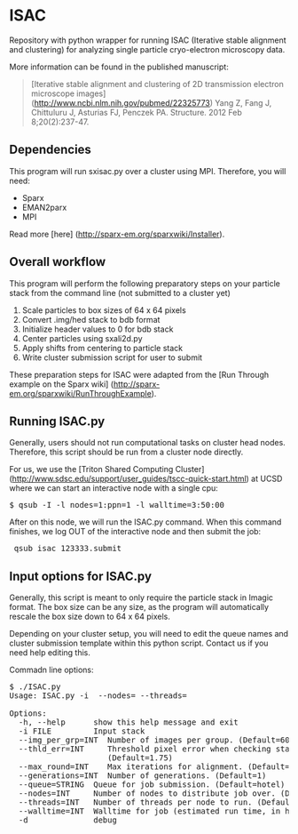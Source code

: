 # ISAC
Repository with python wrapper for running ISAC (Iterative stable alignment and clustering) for analyzing single particle cryo-electron microscopy data.

More information can be found in the published manuscript: 

>[Iterative stable alignment and clustering of 2D transmission electron microscope images] (http://www.ncbi.nlm.nih.gov/pubmed/22325773)
>Yang Z, Fang J, Chittuluru J, Asturias FJ, Penczek PA.
>Structure. 2012 Feb 8;20(2):237-47.

## Dependencies
This program will run sxisac.py over a cluster using MPI. Therefore, you will need: 

* Sparx
* EMAN2parx
* MPI

Read more [here] (http://sparx-em.org/sparxwiki/Installer).

## Overall workflow

This program will perform the following preparatory steps on your particle stack from the command line (not submitted to a cluster yet)

1. Scale particles to box sizes of 64 x 64 pixels
2. Convert .img/hed stack to bdb format
3. Initialize header values to 0 for bdb stack
4. Center particles using sxali2d.py
5. Apply shifts from centering to particle stack
6. Write cluster submission script for user to submit

These preparation steps for ISAC were adapted from the [Run Through example on the Sparx wiki] (http://sparx-em.org/sparxwiki/RunThroughExample). 

## Running ISAC.py

Generally, users should not run computational tasks on cluster head nodes. Therefore, this script should be run from a cluster node directly. 

For us, we use the [Triton Shared Computing Cluster] (http://www.sdsc.edu/support/user_guides/tscc-quick-start.html) at UCSD where we can start an interactive node with a single cpu: 

<pre>$ qsub -I -l nodes=1:ppn=1 -l walltime=3:50:00</pre>

After on this node, we will run the ISAC.py command. When this command finishes, we log OUT of the interactive node and then submit the job: 

<pre> qsub isac_123333.submit</pre>

## Input options for ISAC.py

Generally, this script is meant to only require the particle stack in Imagic format. The box size can be any size, as the program will automatically rescale the box size down to 64 x 64 pixels.

Depending on your cluster setup, you will need to edit the queue names and cluster submission template within this python script. Contact us if you need help editing this. 

Commadn line options:
<pre>$ ./ISAC.py 
Usage: ISAC.py -i <stack> --nodes=<nodes> --threads=<threads>

Options:
  -h, --help      show this help message and exit
  -i FILE         Input stack
  --img_per_grp=INT  Number of images per group. (Default=60)
  --thld_err=INT     Threshold pixel error when checking stability.
                     (Default=1.75)
  --max_round=INT    Max iterations for alignment. (Default=5)
  --generations=INT  Number of generations. (Default=1)
  --queue=STRING  Queue for job submission. (Default=hotel)
  --nodes=INT     Number of nodes to distribute job over. (Default=20)
  --threads=INT   Number of threads per node to run. (Default=8)
  --walltime=INT  Walltime for job (estimated run time, in hours). (Default=6)
  -d              debug</pre>
